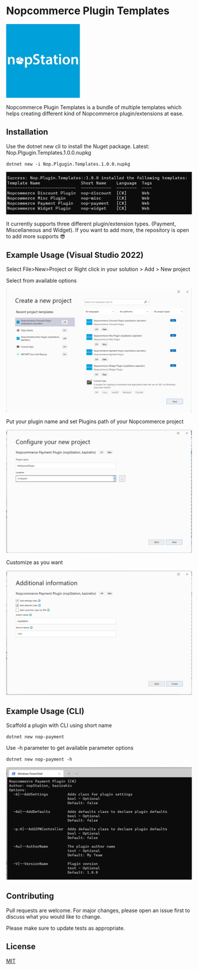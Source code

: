 # Nopcommerce Plugin Templates

![](https://raw.githubusercontent.com/kazirahiv/Nopcommerce-Plugin-Template/main/icon.png)

Nopcommerce Plugin Templates is a bundle of multiple templates which helps creating different kind of Nopcommerce plugin/extensions at ease. 

## Installation

Use the dotnet new cli to install the Nuget package.
Latest: Nop.Plgugin.Templates.1.0.0.nupkg


```
dotnet new -i Nop.Plgugin.Templates.1.0.0.nupkg
```

![](https://raw.githubusercontent.com/kazirahiv/Nopcommerce-Plugin-Template/main/samples/1.png)

It currently supports three different plugin/extension types. (Payment, Miscellaneous and Widget). If you want to add more, the repository is open to add more supports 😎 

## Example Usage (Visual Studio 2022)

Select File>New>Project or Right click in your solution > Add > New project 

Select from available options 

![](https://raw.githubusercontent.com/kazirahiv/Nopcommerce-Plugin-Template/main/samples/2.png)


Put your plugin name and set Plugins path of your Nopcommerce project

![](https://raw.githubusercontent.com/kazirahiv/Nopcommerce-Plugin-Template/main/samples/3.png)


Customize as you want 

![](https://raw.githubusercontent.com/kazirahiv/Nopcommerce-Plugin-Template/main/samples/4.png)


## Example Usage (CLI)

Scaffold a plugin with CLI using short name 
``` 
dotnet new nop-payment
```

Use -h parameter to get available parameter options 

``` 
dotnet new nop-payment -h 
```
![](https://raw.githubusercontent.com/kazirahiv/Nopcommerce-Plugin-Template/main/samples/5.png)


## Contributing
Pull requests are welcome. For major changes, please open an issue first to discuss what you would like to change.

Please make sure to update tests as appropriate.

## License
[MIT](https://github.com/kazirahiv/Nopcommerce-Plugin-Template/blob/main/LICENSE)
